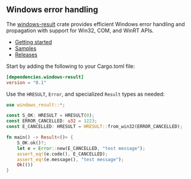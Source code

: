 ## Windows error handling

The [windows-result](https://crates.io/crates/windows-result) crate provides efficient Windows error handling and propagation with support for Win32, COM, and WinRT APIs.

* [Getting started](https://kennykerr.ca/rust-getting-started/)
* [Samples](https://github.com/microsoft/windows-rs/tree/0.53.0/crates/samples) <!-- link to samples for upcoming release -->
* [Releases](https://github.com/microsoft/windows-rs/releases)

Start by adding the following to your Cargo.toml file:

```toml
[dependencies.windows-result]
version = "0.1"
```

Use the `HRESULT`, `Error`, and specialized `Result` types as needed:

```rust
use windows_result::*;

const S_OK: HRESULT = HRESULT(0);
const ERROR_CANCELLED: u32 = 1223;
const E_CANCELLED: HRESULT = HRESULT::from_win32(ERROR_CANCELLED);

fn main() -> Result<()> {
    S_OK.ok()?;
    let e = Error::new(E_CANCELLED, "test message");
    assert_eq!(e.code(), E_CANCELLED);
    assert_eq!(e.message(), "test message");
    Ok(())
}
```
